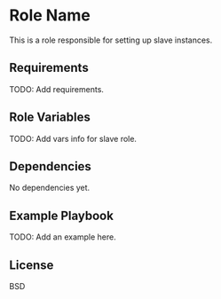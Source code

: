 Role Name
=========

This is a role responsible for setting up slave instances.

Requirements
------------

TODO: Add requirements.

Role Variables
--------------

TODO: Add vars info for slave role.

Dependencies
------------

No dependencies yet.

Example Playbook
----------------

TODO: Add an example here.

License
-------

BSD
